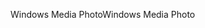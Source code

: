 <span data-ttu-id="33918-101">Windows Media Photo</span><span class="sxs-lookup"><span data-stu-id="33918-101">Windows Media Photo</span></span>